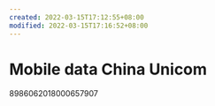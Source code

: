 ```yaml
---
created: 2022-03-15T17:12:55+08:00
modified: 2022-03-15T17:16:52+08:00
---
```


# Mobile data China Unicom

8986062018000657907
